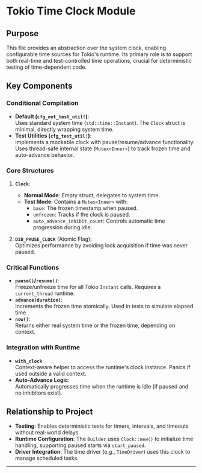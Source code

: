 # Tokio Time Clock Module

## Purpose
This file provides an abstraction over the system clock, enabling configurable time sources for Tokio's runtime. Its primary role is to support both real-time and test-controlled time operations, crucial for deterministic testing of time-dependent code.

## Key Components

### Conditional Compilation
- **Default (`cfg_not_test_util!`)**:  
  Uses standard system time (`std::time::Instant`). The `Clock` struct is minimal, directly wrapping system time.
- **Test Utilities (`cfg_test_util!`)**:  
  Implements a mockable clock with pause/resume/advance functionality. Uses thread-safe internal state (`Mutex<Inner>`) to track frozen time and auto-advance behavior.

### Core Structures
1. **`Clock`**:
   - **Normal Mode**: Empty struct, delegates to system time.
   - **Test Mode**: Contains a `Mutex<Inner>` with:
     - `base`: The frozen timestamp when paused.
     - `unfrozen`: Tracks if the clock is paused.
     - `auto_advance_inhibit_count`: Controls automatic time progression during idle.

2. **`DID_PAUSE_CLOCK`** (Atomic Flag):  
   Optimizes performance by avoiding lock acquisition if time was never paused.

### Critical Functions
- **`pause()`/`resume()`**:  
  Freeze/unfreeze time for all Tokio `Instant` calls. Requires a `current_thread` runtime.
- **`advance(duration)`**:  
  Increments the frozen time atomically. Used in tests to simulate elapsed time.
- **`now()`**:  
  Returns either real system time or the frozen time, depending on context.

### Integration with Runtime
- **`with_clock`**:  
  Context-aware helper to access the runtime's clock instance. Panics if used outside a valid context.
- **Auto-Advance Logic**:  
  Automatically progresses time when the runtime is idle (if paused and no inhibitors exist).

## Relationship to Project
- **Testing**: Enables deterministic tests for timers, intervals, and timeouts without real-world delays.
- **Runtime Configuration**: The `Builder` uses `Clock::new()` to initialize time handling, supporting paused starts via `start_paused`.
- **Driver Integration**: The time driver (e.g., `TimeDriver`) uses this clock to manage scheduled tasks.

---

